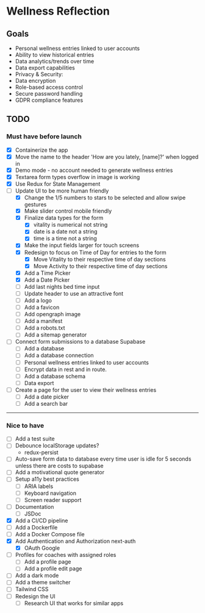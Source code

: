 # Wellness Reflection

## Goals
- Personal wellness entries linked to user accounts
- Ability to view historical entries
- Data analytics/trends over time
- Data export capabilities
- Privacy & Security:
- Data encryption
- Role-based access control
- Secure password handling
- GDPR compliance features

## TODO

### Must have before launch
- [x] Containerize the app
- [x] Move the name to the header 'How are you lately, [name]?' when logged in
- [x] Demo mode - no account needed to generate wellness entries
- [x] Textarea form types overflow in image is working
- [x] Use Redux for State Management
- [ ] Update UI to be more human friendly
    - [x] Change the 1/5 numbers to stars to be selected and allow swipe gestures
    - [x] Make slider control mobile friendly
    - [x] Finalize data types for the form
        - [x] vitality is numerical not string
        - [x] date is a date not a string
        - [x] time is a time not a string
    - [x] Make the input fields larger for touch screens
    - [x] Redesign to focus on Time of Day for entries to the form
        - [x] Move Vitality to their respective time of day sections
        - [x] Move Activity to their respective time of day sections
    - [X] Add a Time Picker
    - [x] Add a Date Picker
    - [ ] Add last nights bed time input
    - [ ] Update header to use an attractive font
    - [ ] Add a logo
    - [ ] Add a favicon
    - [ ] Add opengraph image
    - [ ] Add a manifest
    - [ ] Add a robots.txt
    - [ ] Add a sitemap generator
- [ ] Connect form submissions to a database Supabase
    - [ ] Add a database
    - [ ] Add a database connection
    - [ ] Personal wellness entries linked to user accounts
    - [ ] Encrypt data in rest and in route.
    - [ ] Add a database schema
    - [ ] Data export
- [ ] Create a page for the user to view their wellness entries
    - [ ] Add a date picker
    - [ ] Add a search bar

----
### Nice to have
- [ ] Add a test suite
- [ ] Debounce localStorage updates?
    - redux-persist
- [ ] Auto-save form data to database every time user is idle for 5 seconds unless there are costs to supabase
- [ ] Add a motivational quote generator
- [ ] Setup a11y best practices
    - [ ] ARIA labels
    - [ ] Keyboard navigation
    - [ ] Screen reader support
- [ ] Documentation
    - [ ] JSDoc
- [x] Add a CI/CD pipeline
- [ ] Add a Dockerfile
- [ ] Add a Docker Compose file
- [x] Add Authentication and Authorization next-auth
    - [x] OAuth Google
- [ ] Profiles for coaches with assigned roles
    - [ ] Add a profile page
    - [ ] Add a profile edit page
- [ ] Add a dark mode
- [ ] Add a theme switcher
- [ ] Tailwind CSS
- [ ] Redesign the UI
    - [ ] Research UI that works for similar apps